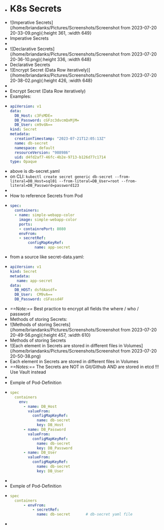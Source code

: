 - # K8s Secrets
- ![Imperative Secrets](/home/briandanks/Pictures/Screenshots/Screenshot from 2023-07-20 20-33-09.png){:height 361, :width 649}
- Imperative Secrets
-
- ![Declarative Secrets](/home/briandanks/Pictures/Screenshots/Screenshot from 2023-07-20 20-36-10.png){:height 336, :width 648}
- Declarative Secrets
- ![Encrypt Secret (Data Row iteratively)](/home/briandanks/Pictures/Screenshots/Screenshot from 2023-07-20 20-38-02.png){:height 426, :width 648}
-
- Encrypt Secret (Data Row iteratively)
- Examples:
- ```yaml
  apiVersion: v1
  data:
    DB_Host: c3FsMDE=
    DB_Password: cGFzc3dvcmQxMjM=
    DB_User: cm9vdA==
  kind: Secret
  metadata:
    creationTimestamp: "2023-07-21T12:05:13Z"
    name: db-secret
    namespace: default
    resourceVersion: "988986"
    uid: d4fd2af7-46fc-4b2e-9713-b126d77c1714
  type: Opaque
  ```
- above is db-secret.yaml
- on CLI: `kubectl create secret generic db-secret --from-literal=DB_Host=sql01 --from-literal=DB_User=root --from-literal=DB_Password=password123`
-
- How to reference Secrets from Pod
- ```yaml
  spec:
    containers:
    - name: simple-webapp-color
      image: simple-webapp-color
      ports:
      - containrePort: 8080
      envFrom:
      - secretRef:
          configMapKeyRef:
             name: app-secret
  ```
- from a source like secret-data.yaml:
- ```yaml
  apiVersion: v1
  kind: Secret
  metadata:
     name: app-secret
  data:
    DB_HOST: dsfdAasdf=
    DB_User:  CM9vA==
    DB_Password: cGFassd4F
  ```
- *==Note:==* Best practice to encrypt all fields the where / who / password
- Methods of storing Secrets:
- ![Methods of storing Secrets](/home/briandanks/Pictures/Screenshots/Screenshot from 2023-07-20 20-49-56.png){:height 457, :width 610}
- Methods of storing Secrets
- ![Each element in Secrets are stored in different files in Volumes](/home/briandanks/Pictures/Screenshots/Screenshot from 2023-07-20 20-50-38.png)
- Each element in Secrets are stored in different files in Volumes
- *==Notes:==* The Secrets are NOT in Git/Github    AND are stored in etcd !!! Use Vault instead
-
- Exmple of Pod-Definition
- ```yaml
  spec
    containers
      env:
        - name: DB_Host
          valueFrom:
            configMapKeyRef:
              name: db-secret
              key: DB_Host
        - name: DB_Password
          valueFrom:
            configMapKeyRef:
              name: db-secret
              key: DB_Password
        - name: DB_User
          valueFrom:
            configMapKeyRef:
              name: db-secret
              key: DB_User
  ```
-
- Exmple of Pod-Definition
- ```yaml
  spec
    containers
    	- envFrom:
    		- secretRef:
              name: db-secret		# db-secret yaml file
  ```
-